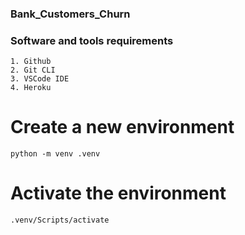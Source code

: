 ### Bank_Customers_Churn


### Software and tools requirements

    1. Github
    2. Git CLI
    3. VSCode IDE
    4. Heroku

# Create a new environment

    python -m venv .venv

# Activate the environment

    .venv/Scripts/activate 